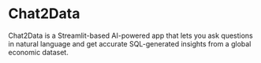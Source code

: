 # Chat2Data
Chat2Data is a Streamlit-based AI-powered app that lets you ask questions in natural language and get accurate SQL-generated insights from a global economic dataset.
